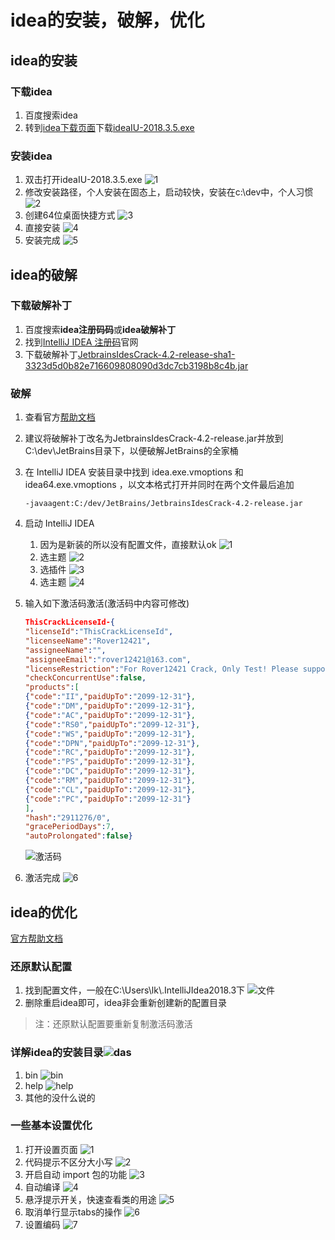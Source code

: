 # idea的安装，破解，优化

## idea的安装

### 下载idea

1. 百度搜索idea
2. 转到[idea下载页面](https://www.jetbrains.com/idea/download)下载[ideaIU-2018.3.5.exe](https://download.jetbrains.com/idea/ideaIU-2018.3.5.exe)

### 安装idea

1. 双击打开ideaIU-2018.3.5.exe
   ![1](\img\Snipaste_2019-03-25_14-40-07.png)
2. 修改安装路径，个人安装在固态上，启动较快，安装在c:\dev中，个人习惯
   ![2](\img\Snipaste_2019-03-25_14-51-08.png)
3. 创建64位桌面快捷方式
   ![3](\img\Snipaste_2019-03-25_15-04-43.png)
4. 直接安装
   ![4](\img\Snipaste_2019-03-25_15-09-52.png)
5. 安装完成
   ![5](\img\Snipaste_2019-03-25_15-18-46.png)

## idea的破解

### 下载破解补丁

1. 百度搜索**idea注册码码**或**idea破解补丁**
2. 找到[IntelliJ IDEA 注册码](http://idea.lanyus.com)官网
3. 下载破解补丁[JetbrainsIdesCrack-4.2-release-sha1-3323d5d0b82e716609808090d3dc7cb3198b8c4b.jar](http://idea.lanyus.com/jar/JetbrainsIdesCrack-4.2-release-sha1-3323d5d0b82e716609808090d3dc7cb3198b8c4b.jar)

### 破解

1. 查看官方[帮助文档](http://idea.lanyus.com/help/help.html)
2. 建议将破解补丁改名为JetbrainsIdesCrack-4.2-release.jar并放到C:\dev\JetBrains目录下，以便破解JetBrains的全家桶
3. 在 IntelliJ IDEA 安装目录中找到 idea.exe.vmoptions 和 idea64.exe.vmoptions ，以文本格式打开并同时在两个文件最后追加

   ```复制
   -javaagent:C:/dev/JetBrains/JetbrainsIdesCrack-4.2-release.jar
   ```

4. 启动 IntelliJ IDEA
    1. 因为是新装的所以没有配置文件，直接默认ok
        ![1](\img/Snipaste_2019-03-25_16-09-08.png)
    2. 选主题
        ![2](img/Snipaste_2019-03-25_16-15-31.png)
    3. 选插件
        ![3](img/Snipaste_2019-03-25_16-36-41.png)
    4. 选主题
        ![4](img/Snipaste_2019-03-25_16-38-47.png)
5. 输入如下激活码激活(激活码中内容可修改)

    ```JSON
    ThisCrackLicenseId-{
    "licenseId":"ThisCrackLicenseId",
    "licenseeName":"Rover12421",
    "assigneeName":"",
    "assigneeEmail":"rover12421@163.com",
    "licenseRestriction":"For Rover12421 Crack, Only Test! Please support genuine!!!",
    "checkConcurrentUse":false,
    "products":[
    {"code":"II","paidUpTo":"2099-12-31"},
    {"code":"DM","paidUpTo":"2099-12-31"},
    {"code":"AC","paidUpTo":"2099-12-31"},
    {"code":"RS0","paidUpTo":"2099-12-31"},
    {"code":"WS","paidUpTo":"2099-12-31"},
    {"code":"DPN","paidUpTo":"2099-12-31"},
    {"code":"RC","paidUpTo":"2099-12-31"},
    {"code":"PS","paidUpTo":"2099-12-31"},
    {"code":"DC","paidUpTo":"2099-12-31"},
    {"code":"RM","paidUpTo":"2099-12-31"},
    {"code":"CL","paidUpTo":"2099-12-31"},
    {"code":"PC","paidUpTo":"2099-12-31"}
    ],
    "hash":"2911276/0",
    "gracePeriodDays":7,
    "autoProlongated":false}
    ```

    ![激活码](img/Snipaste_2019-03-25_16-20-24.png)
6. 激活完成
    ![6](img/Snipaste_2019-03-25_16-30-16.png)

## idea的优化

[官方帮助文档](https://www.jetbrains.com/help/idea/meet-intellij-idea.html)

### 还原默认配置

1. 找到配置文件，一般在C:\Users\lk\\.IntelliJIdea2018.3下
   ![文件](img/Snipaste_2019-03-25_17-01-06.png)
2. 删除重启idea即可，idea非会重新创建新的配置目录

>注：还原默认配置要重新复制激活码激活

### 详解idea的安装目录![das](/img/Snipaste_2019-03-25_17-21-31.png)

1. bin
   ![bin](img/Snipaste_2019-03-25_17-23-37.png)
2. help
   ![help](img/Snipaste_2019-03-25_17-25-11.png)
3. 其他的没什么说的

### 一些基本设置优化

1. 打开设置页面
   ![1](img/Snipaste_2019-03-25_17-34-30.png)
2. 代码提示不区分大小写
   ![2](img/Snipaste_2019-03-25_17-41-49.png)
3. 开启自动 import 包的功能
   ![3](img/Snipaste_2019-03-25_17-51-32.png)
4. 自动编译
   ![4](img/Snipaste_2019-03-25_17-56-54.png)
5. 悬浮提示开关，快速查看类的用途
   ![5](img/Snipaste_2019-03-25_18-00-05.png)
6. 取消单行显示tabs的操作
   ![6](img/Snipaste_2019-03-25_18-02-03.png)
7. 设置编码
   ![7](img/Snipaste_2019-03-25_18-05-33.png)
